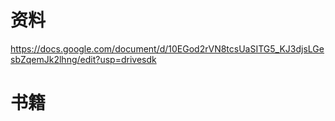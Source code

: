 # 资料

https://docs.google.com/document/d/10EGod2rVN8tcsUaSITG5_KJ3djsLGesbZqemJk2lhng/edit?usp=drivesdk
# 书籍